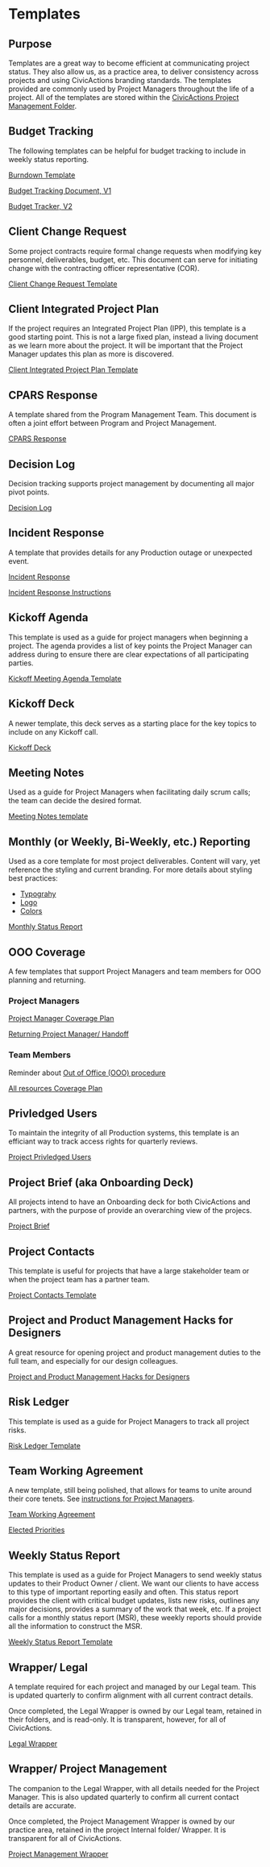 # Templates

## Purpose

Templates are a great way to become efficient at communicating project status. They also allow us, as a practice area, to deliver consistency across projects and using CivicActions branding standards. The templates provided are commonly used by Project Managers throughout the life of a project. All of the templates are stored within the [CivicActions Project Management Folder](https://drive.google.com/drive/folders/0B8h3s4uUHTrZX0g0d1gzWVJ2OHM). 

## Budget Tracking

The following templates can be helpful for budget tracking to include in weekly status reporting.

[Burndown Template](https://docs.google.com/spreadsheets/d/16fvmQ6Rfg0YeTuSFWU_j81a73PMQtPd8kBONyjVZCDw/edit#gid=0)

[Budget Tracking Document, V1](https://docs.google.com/spreadsheets/d/1fCFzC_7dLe6diXWK8_yzW91svJFGnYbwEMLAPI-tDeU/edit#gid=1956976072)

[Budget Tracker, V2](https://docs.google.com/spreadsheets/d/1KZQPrs2iyv16YVrI6nOuxKQsE739KsRODlZxFJVSo8Y/edit#gid=422466964)

## Client Change Request

Some project contracts require formal change requests when modifying key personnel, deliverables, budget, etc. This document can serve for initiating change with the contracting officer representative (COR).

[Client Change Request Template](https://docs.google.com/a/civicactions.net/document/d/1575TtYmZEu0vpsKlAXwXTFYc1HPhb0L5_ACiG1DL1jU/edit?usp=sharing)

## Client Integrated Project Plan

If the project requires an Integrated Project Plan (IPP), this template is a good starting point. This is not a large fixed plan, instead a living document as we learn more about the project. It will be important that the Project Manager updates this plan as more is discovered.

[Client Integrated Project Plan Template](https://docs.google.com/a/civicactions.net/document/d/1cqh2-QpfvZYQDt9IHbA-vEqY9hrjoiJ1Nb-xdbQ6loU/edit?usp=sharing)

## CPARS Response

A template shared from the Program Management Team. This document is often a joint effort between Program and Project Management. 

[CPARS Response](https://docs.google.com/document/d/1qMmFuAFopc8bTdAlr1n-LAL7TE8sYONPnjVG8EX6I9s/edit#)

## Decision Log

Decision tracking supports project management by documenting all major pivot points.

[Decision Log](https://docs.google.com/spreadsheets/d/1d2ye6y7A7O0boKpgzZdvkNffUp5LEP0CXTWCh1dNMD0/edit#gid=0)

## Incident Response

A template that provides details for any Production outage or unexpected event. 

[Incident Response](https://docs.google.com/document/d/1JhTZNH6g-fNqkuT5p2Yi1W2Kr2N_0tL1XWTFqepoR0I/edit#)

[Incident Response Instructions](https://docs.google.com/document/d/1BC_TxS3SfQg0LK54hXpaRrPCW4QBFsF7wPmKnXNkvUQ/edit)

## Kickoff Agenda 

This template is used as a guide for project managers when beginning a project. The agenda provides a list of key points the Project Manager can address during to ensure there are clear expectations of all participating parties.

[Kickoff Meeting Agenda Template](https://docs.google.com/a/civicactions.net/document/d/1pmOruj_1PeSfmJtxzvjDy7KxTTJi0VS8D62WUrWjeSM/edit?usp=sharing)

## Kickoff Deck

A newer template, this deck serves as a starting place for the key topics to include on any Kickoff call.

[Kickoff Deck](https://docs.google.com/presentation/d/18ZN9EP34qLrsWjE7WhsfyRH54DTV3jOA3rRWzXY7bKM/edit)

## Meeting Notes

Used as a guide for Project Managers when facilitating daily scrum calls; the team can decide the desired format.

[Meeting Notes template](https://docs.google.com/a/civicactions.net/document/d/17tl3lPu-3Uo6_YCEtb6AH9HsaILLS1UTmoUFIuXoqDc/edit?usp=sharing)

## Monthly (or Weekly, Bi-Weekly, etc.) Reporting 

Used as a core template for most project deliverables. Content will vary, yet reference the styling and current branding. For more details about styling best practices:
- [Typograhy](https://civicactions-style-guide.readthedocs.io/en/latest/brand/typography/)
- [Logo](https://civicactions-style-guide.readthedocs.io/en/latest/brand/logo/)
- [Colors](https://civicactions-style-guide.readthedocs.io/en/latest/brand/colors/)

[Monthly Status Report](https://docs.google.com/document/d/1CwouwFIhRpSpBXFfrtJ-S7J5_K7pm7XkQH_t1Jxar1o/edit)

## OOO Coverage

A few templates that support Project Managers and team members for OOO planning and returning.

### Project Managers

[Project Manager Coverage Plan](https://docs.google.com/document/d/1NRTpzfLi3onlV6IybPhNWtX1C24vqNAYNL51QFcStbA/edit#heading=h.3uhyu8z8uyfi)

[Returning Project Manager/ Handoff](https://docs.google.com/document/d/1gipi6rkYyJdPDkbfcfqSGSPHcy4EnngsqaGiqd-EAfA/edit)

### Team Members

Reminder about [Out of Office (OOO) procedure](leave-requests-and-stepping-away.md)

[All resources Coverage Plan](https://docs.google.com/document/d/12bydtX5Dj6C_L-o5O_Tj2OsdbjgSzzhnIr66zssiyyg/edit#)

## Privledged Users

To maintain the integrity of all Production systems, this template is an efficiant way to track access rights for quarterly reviews.

[Project Privledged Users](https://docs.google.com/spreadsheets/d/1RJDY64ZLhUYnX3kM7QrfEJaCUW_VLflXLJ9VZgGn6ZI/edit#gid=0)

## Project Brief (aka Onboarding Deck)

All projects intend to have an Onboarding deck for both CivicActions and partners, with the purpose of provide an overarching view of the projecs.

[Project Brief](https://docs.google.com/presentation/d/1Vk7DKxe5Sop6T3JhudOcLGCffH8XJXDiX8WtBbH3Te0/edit#slide=id.gd85224ffcd_0_0)

## Project Contacts

This template is useful for projects that have a large stakeholder team or when the project team has a partner team.

[Project Contacts Template](https://docs.google.com/spreadsheets/d/14dgvmMI4cmIGzLOldfRaPHh65j4BKu03v9hRWxEtA1A/edit?usp=drive_web&ouid=103893616702532363241)

## Project and Product Management Hacks for Designers

A great resource for opening project and product management duties to the full team, and especially for our design colleagues.

[Project and Product Management Hacks for Designers](https://docs.google.com/presentation/d/1iNm4p0KZjxst5S35DRQ1v7UyNM2dz0p6OVtDGowuA80/edit#slide=id.g11625fcf513_0_96)

## Risk Ledger

This template is used as a guide for Project Managers to track all project risks.

[Risk Ledger Template](https://docs.google.com/spreadsheets/d/1sOfCcARTNAaP0PfyMY9iBiThONGbzKZrzn4adrmpVAw/edit#gid=0)

## Team Working Agreement

A new template, still being polished, that allows for teams to unite around their core tenets. See [instructions for Project Managers](https://guidebook.civicactions.com/en/latest/practice-areas/project-management/team-working-agreements-instructions/).

[Team Working Agreement](https://docs.google.com/document/d/1Wkx-o0Me0dqbYv-dqt6IQcvoq5M-3v--HNQPSfzDe1M/edit#heading=h.2fgd0t58pes3)

[Elected Priorities](https://docs.google.com/forms/d/1f1hnFe-ZvjEU-MXOSJAB3UyOuedwMp_ZsRjpKRIUrxA/edit)

## Weekly Status Report

This template is used as a guide for Project Managers to send weekly status updates to their Product Owner / client. We want our clients to have access to this type of important reporting easily and often. This status report provides the client with critical budget updates, lists new risks, outlines any major decisions, provides a summary of the work that week, etc. If a project calls for a monthly status report (MSR), these weekly reports should provide all the information to construct the MSR.

[Weekly Status Report Template](https://docs.google.com/a/civicactions.net/document/d/1ZFOjwys-jz8WCrqzBatCYB5_4e9v3W1kBR5yFo8NJgc/edit?usp=sharing)

## Wrapper/ Legal

A template required for each project and managed by our Legal team. This is updated quarterly to confirm alignment with all current contract details.

Once completed, the Legal Wrapper is owned by our Legal team, retained in their folders, and is read-only. It is transparent, however, for all of CivicActions.

[Legal Wrapper](https://docs.google.com/document/d/1BTkjJ2N8iPPsuxjb3cLfaqe30nfVQHSgs8cuWaFKalw/edit)

## Wrapper/ Project Management

The companion to the Legal Wrapper, with all details needed for the Project Manager. This is also updated quarterly to confirm all current contact details are accurate.

Once completed, the Project Management Wrapper is owned by our practice area, retained in the project Internal folder/ Wrapper. It is transparent for all of CivicActions.

[Project Management Wrapper](https://docs.google.com/document/d/1X6ZkPu2zeGx9NaFUGvOEIK0s20x7LD2tRzOG9QgpuBc/edit#heading=h.2fgd0t58pes3)
